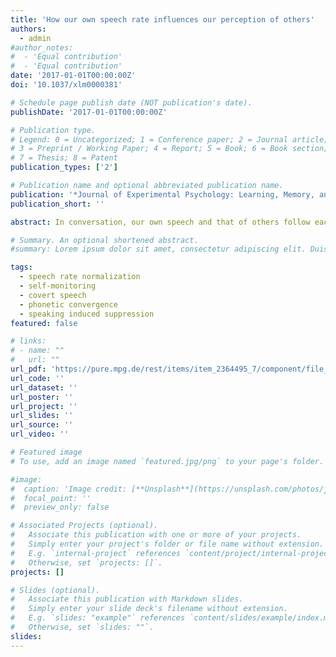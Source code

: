 ```yaml
---
title: 'How our own speech rate influences our perception of others'
authors:
  - admin
#author_notes:
#  - 'Equal contribution'
#  - 'Equal contribution'
date: '2017-01-01T00:00:00Z'
doi: '10.1037/xlm0000381'

# Schedule page publish date (NOT publication's date).
publishDate: '2017-01-01T00:00:00Z'

# Publication type.
# Legend: 0 = Uncategorized; 1 = Conference paper; 2 = Journal article;
# 3 = Preprint / Working Paper; 4 = Report; 5 = Book; 6 = Book section;
# 7 = Thesis; 8 = Patent
publication_types: ['2']

# Publication name and optional abbreviated publication name.
publication: '*Journal of Experimental Psychology: Learning, Memory, and Cognition, 43*(8), 1225-1238, doi:10.1037/xlm0000381'
publication_short: ''

abstract: In conversation, our own speech and that of others follow each other in rapid succession. Effects of the surrounding context on speech perception are well documented but, despite the ubiquity of the sound of our own voice, it is unknown whether our own speech also influences our perception of other talkers. This study investigated context effects induced by our own speech through 6 experiments, specifically targeting rate normalization (i.e., perceiving phonetic segments relative to surrounding speech rate). Experiment 1 revealed that hearing prerecorded fast or slow context sentences altered the perception of ambiguous vowels, replicating earlier work. Experiment 2 demonstrated that talking at a fast or slow rateprior to target presentation also altered target perception, though the effect of preceding speech rate was reduced. Experiment 3 showed that silent talking (i.e., inner speech) at fast or slow rates did not modulatethe perception of others, suggesting that the effect of self-produced speech rate in Experiment 2 arose through monitoring of the external speech signal. Experiment 4 demonstrated that, when participants were played back their own (fast/slow) speech, no reduction of the effect of preceding speech rate was observed, suggesting that the additional task of speech production may be responsible for the reduced effect in Experiment 2. Finally, Experiments 5 and 6 replicate Experiments 2 and 3 with new participant samples. Taken together, these results suggest that variation in speech production may induce variation in speech perception, thus carrying implications for our understanding of spoken communication in dialogue settings.

# Summary. An optional shortened abstract.
#summary: Lorem ipsum dolor sit amet, consectetur adipiscing elit. Duis posuere tellus ac convallis placerat. Proin tincidunt magna sed ex sollicitudin condimentum.

tags:
  - speech rate normalization
  - self-monitoring 
  - covert speech
  - phonetic convergence
  - speaking induced suppression
featured: false

# links:
# - name: ""
#   url: ""
url_pdf: 'https://pure.mpg.de/rest/items/item_2364495_7/component/file_2472957/content'
url_code: ''
url_dataset: ''
url_poster: ''
url_project: ''
url_slides: ''
url_source: ''
url_video: ''

# Featured image
# To use, add an image named `featured.jpg/png` to your page's folder.

#image:
#  caption: 'Image credit: [**Unsplash**](https://unsplash.com/photos/jdD8gXaTZsc)'
#  focal_point: ''
#  preview_only: false

# Associated Projects (optional).
#   Associate this publication with one or more of your projects.
#   Simply enter your project's folder or file name without extension.
#   E.g. `internal-project` references `content/project/internal-project/index.md`.
#   Otherwise, set `projects: []`.
projects: []

# Slides (optional).
#   Associate this publication with Markdown slides.
#   Simply enter your slide deck's filename without extension.
#   E.g. `slides: "example"` references `content/slides/example/index.md`.
#   Otherwise, set `slides: ""`.
slides:
---
```


<!-- THIS MARKDOWN BIT IS CURRENTLY COMMENTED OUT









{{% callout note %}}
Click the _Cite_ button above to demo the feature to enable visitors to import publication metadata into their reference management software.
{{% /callout %}}

Supplementary notes can be added here, including [code and math](https://wowchemy.com/docs/content/writing-markdown-latex/).
-->
